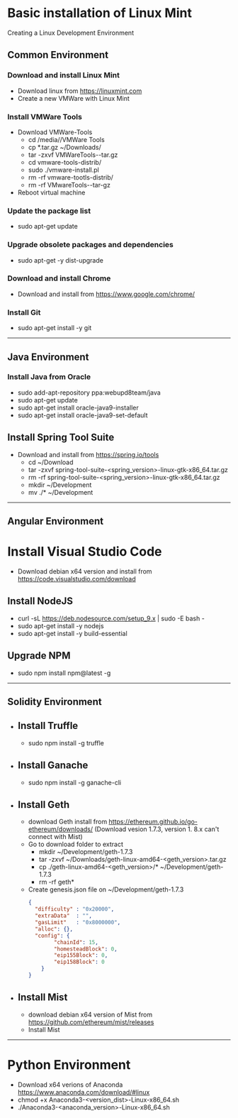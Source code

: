 # Basic installation of Linux Mint
Creating a Linux Development Environment

## Common Environment
### Download and install Linux Mint
* Download linux from https://linuxmint.com
* Create a new VMWare with Linux Mint
### Install VMWare Tools
* Download VMWare-Tools
  * cd /media/<user>/VMWare Tools
  * cp *.tar.gz ~/Downloads/
  * tar -zxvf VMWareTools-<version>-tar.gz
  * cd vmware-tools-distrib/
  * sudo ./vmware-install.pl
  * rm -rf vmware-tootls-distrib/
  * rm -rf VMwareTools-<version>-tar-gz
* Reboot virtual machine
### Update the package list
* sudo apt-get update 
### Upgrade obsolete packages and dependencies
* sudo apt-get -y dist-upgrade 
### Download and install Chrome
* Download and install from https://www.google.com/chrome/
### Install Git
* sudo apt-get install -y git 

*** 

## Java Environment
### Install Java from Oracle
* sudo add-apt-repository ppa:webupd8team/java
* sudo apt-get update
* sudo apt-get install oracle-java9-installer
* sudo apt-get install oracle-java9-set-default
## Install Spring Tool Suite
* Download and install from https://spring.io/tools
  * cd ~/Download
  * tar -zxvf spring-tool-suite-<spring_version>-linux-gtk-x86_64.tar.gz
  * rm -rf spring-tool-suite-<spring_version>-linux-gtk-x86_64.tar.gz
  * mkdir ~/Development
  * mv ./* ~/Development

***

## Angular Environment
# Install Visual Studio Code
* Download debian x64 version and install from https://code.visualstudio.com/download
## Install NodeJS
* curl -sL https://deb.nodesource.com/setup_9.x | sudo -E bash -
* sudo apt-get install -y nodejs
* sudo apt-get install -y build-essential
## Upgrade NPM
* sudo npm install npm@latest -g

***

## Solidity Environment
* ## Install Truffle
  * sudo npm install -g truffle 
* ## Install Ganache
  * sudo npm install -g ganache-cli
* ## Install Geth
  * download Geth install from https://ethereum.github.io/go-ethereum/downloads/ (Download vesion 1.7.3, version 1.
8.x can't connect with Mist)
  * Go to download folder to extract
    * mkdir ~/Development/geth-1.7.3
    * tar -zxvf ~/Downloads/geth-linux-amd64-<geth_version>.tar.gz  
    * cp ./geth-linux-amd64-<geth_version>/* ~/Development/geth-1.7.3
    * rm -rf geth*
  * Create genesis.json file on ~/Development/geth-1.7.3
    ```json
    {
      "difficulty" : "0x20000",
      "extraData"  : "",
      "gasLimit"   : "0x8000000",
      "alloc": {},
      "config": {
            "chainId": 15,
            "homesteadBlock": 0,
            "eip155Block": 0,
            "eip158Block": 0
        }
    }
    ```
* ## Install Mist
  * download debian x64 version of Mist from https://github.com/ethereum/mist/releases
  * Install Mist

***

# Python Environment
* Download x64 verions of Anaconda https://www.anaconda.com/download/#linux
* chmod +x Anaconda3-<version_dist>-Linux-x86_64.sh
* ./Anaconda3-<anaconda_version>-Linux-x86_64.sh
